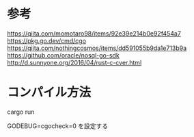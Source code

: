 # 参考
https://qiita.com/momotaro98/items/92e39e214b0e92f454a7
https://pkg.go.dev/cmd/cgo
https://qiita.com/nothingcosmos/items/dd591055b9da1e713b9a
https://github.com/oracle/nosql-go-sdk
http://d.sunnyone.org/2016/04/rust-c-cver.html
# コンパイル方法
cargo run

GODEBUG=cgocheck=0
を設定する
